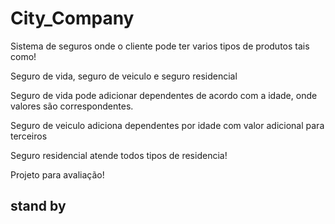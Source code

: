 # City_Company

Sistema de seguros onde o cliente pode ter varios tipos de produtos tais como!

Seguro de vida, seguro de veiculo e seguro residencial 

Seguro de vida pode adicionar dependentes de acordo com a idade, onde valores são correspondentes.

Seguro de veiculo adiciona dependentes por idade com valor adicional para terceiros 

Seguro residencial atende todos tipos de residencia!

Projeto para avaliação!

## stand by ##
